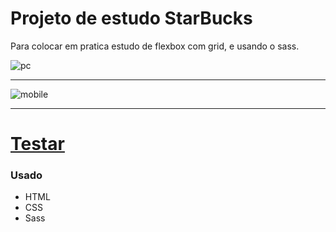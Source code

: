 # Projeto de estudo StarBucks

Para colocar em pratica estudo de flexbox com grid, e usando o sass.

![pc](https://user-images.githubusercontent.com/82732587/125367850-50a76000-e34f-11eb-88ba-3f0b7a8e3180.gif)

<hr>

![mobile](https://user-images.githubusercontent.com/82732587/125368035-bf84b900-e34f-11eb-9f33-d598e183debc.gif)

<hr>

# <a href="https://fabiopenedo.github.io/StarBucks/">Testar</a> #

### Usado ###
+ HTML
+ CSS
+ Sass
